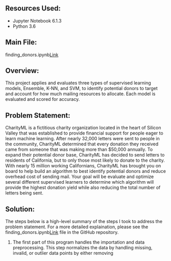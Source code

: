 ## Resources Used:

- Jupyter Notebook 6.1.3 
- Python 3.6

## Main File:

finding_donors.ipynb[Link](https://github.com/lizgarseeyah/Finding-Donors/blob/master/finding_donors.ipynb)

## Overview:

This project applies and evaluates three types of supervised learning models, Ensemble, K-NN, and SVM, to identify potential donors to target and account for how much mailing resources to allocate. Each model is evaluated and scored for accuracy.

## Problem Statement:

CharityML is a fictitious charity organization located in the heart of Silicon Valley that was established to provide financial support for people eager to learn machine learning. After nearly 32,000 letters were sent to people in the community, CharityML determined that every donation they received came from someone that was making more than $50,000 annually. To expand their potential donor base, CharityML has decided to send letters to residents of California, but to only those most likely to donate to the charity. With nearly 15 million working Californians, CharityML has brought you on board to help build an algorithm to best identify potential donors and reduce overhead cost of sending mail. Your goal will be evaluate and optimize several different supervised learners to determine which algorithm will provide the highest donation yield while also reducing the total number of letters being sent.

## Solution: 

The steps below is a high-level summary of the steps I took to address the problem statement. For a more detailed explaination, please see the finding_donors.ipynb[Link](https://github.com/lizgarseeyah/Finding-Donors/blob/master/finding_donors.ipynb) file in the GitHub repository.

1. The first part of this program handles the importation and data preprocessing. This step normalizes the data by handling missing, invalid, or outlier data points by either removing
